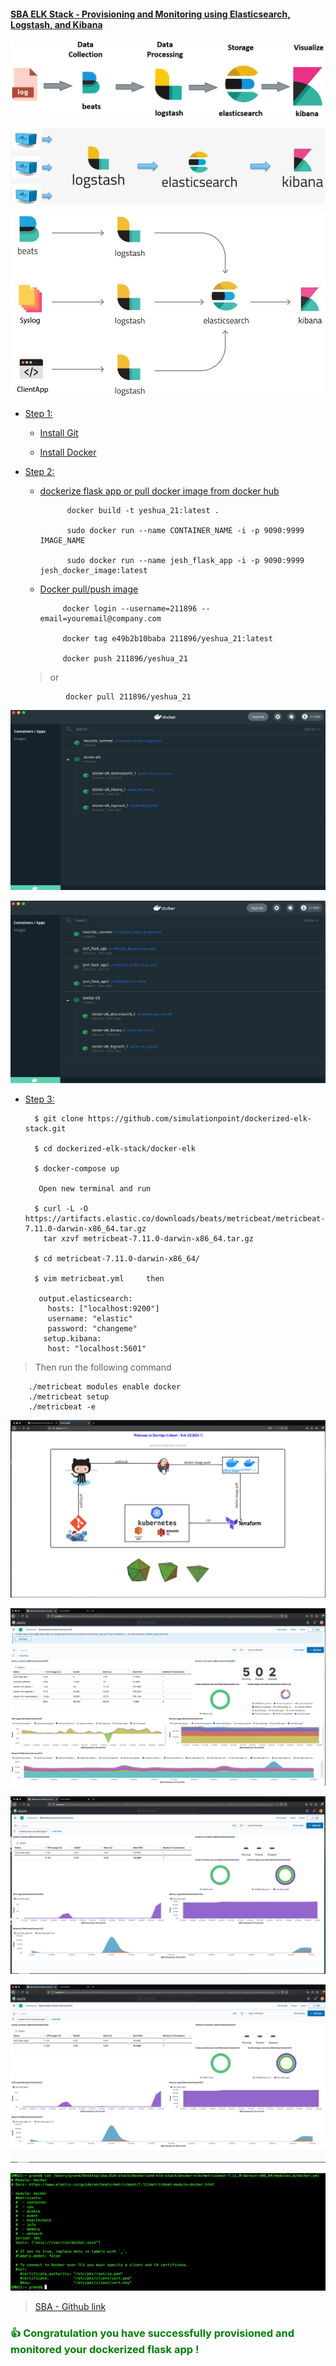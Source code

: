 #### [SBA ELK Stack - Provisioning and Monitoring using Elasticsearch, Logstash, and Kibana]()

![elk](./src/1.png)

![elk](./src/2.jpg)

![elk](./src/3.png) 

* [Step 1:]()

	* [Install Git](https://git-scm.com/book/en/v2/Getting-Started-Installing-Git)
	
	* [Install Docker](https://docs.docker.com/docker-for-mac/install/)
	
* [Step 2:]()
	* [dockerize flask app or pull docker image from docker hub]()
	
				docker build -t yeshua_21:latest .
		
			    sudo docker run --name CONTAINER_NAME -i -p 9090:9999 IMAGE_NAME
			    
			    sudo docker run --name jesh_flask_app -i -p 9090:9999 jesh_docker_image:latest
			    
	* [Docker pull/push image]()

			   docker login --username=211896 --email=youremail@company.com
			    
			   docker tag e49b2b10baba 211896/yeshua_21:latest
			   
			   docker push 211896/yeshua_21  
			   
     > or 

			   docker pull 211896/yeshua_21
			   
![elk](./src/docker.png)
       
![elk](./src/docker2.png) 	

			   
* [Step 3:]()

		$ git clone https://github.com/simulationpoint/dockerized-elk-stack.git
		
		$ cd dockerized-elk-stack/docker-elk
		
		$ docker-compose up
		
		 Open new terminal and run 
		
		$ curl -L -O https://artifacts.elastic.co/downloads/beats/metricbeat/metricbeat-7.11.0-darwin-x86_64.tar.gz
		  tar xzvf metricbeat-7.11.0-darwin-x86_64.tar.gz 
			
        $ cd metricbeat-7.11.0-darwin-x86_64/
       
        $ vim metricbeat.yml     then
        
         output.elasticsearch:
		   hosts: ["localhost:9200"]
		   username: "elastic"
  		   password: "changeme"
		  setup.kibana:
		   host: "localhost:5601" 
		   
		   
> Then run the following command
		   
		./metricbeat modules enable docker
		./metricbeat setup
		./metricbeat -e
			   
![elk](./src/10.png)
       
![elk](./src/11.png)

![elk](./src/12.png)
       
![elk](./src/13.png)

![elk](./src/14.png)
	

>  [SBA - Github link](https://github.com/simulationpoint/sba.ELK-stack)

### <span style="color:green"> 👍 Congratulation you have successfully provisioned and monitored your dockerized flask app !</span> 






